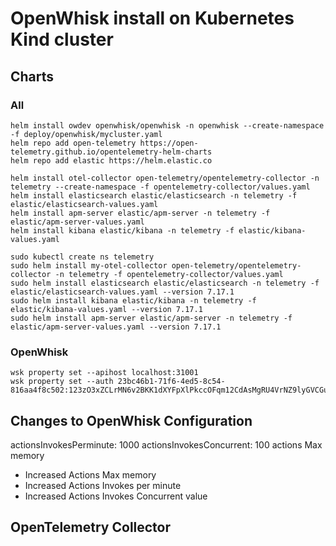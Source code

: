 # OpenWhisk install on Kubernetes Kind cluster

## Charts

### All

```shell
helm install owdev openwhisk/openwhisk -n openwhisk --create-namespace -f deploy/openwhisk/mycluster.yaml
helm repo add open-telemetry https://open-telemetry.github.io/opentelemetry-helm-charts
helm repo add elastic https://helm.elastic.co

helm install otel-collector open-telemetry/opentelemetry-collector -n telemetry --create-namespace -f opentelemetry-collector/values.yaml
helm install elasticsearch elastic/elasticsearch -n telemetry -f elastic/elasticsearch-values.yaml
helm install apm-server elastic/apm-server -n telemetry -f elastic/apm-server-values.yaml
helm install kibana elastic/kibana -n telemetry -f elastic/kibana-values.yaml

sudo kubectl create ns telemetry
sudo helm install my-otel-collector open-telemetry/opentelemetry-collector -n telemetry -f opentelemetry-collector/values.yaml
sudo helm install elasticsearch elastic/elasticsearch -n telemetry -f elastic/elasticsearch-values.yaml --version 7.17.1
sudo helm install kibana elastic/kibana -n telemetry -f elastic/kibana-values.yaml --version 7.17.1
sudo helm install apm-server elastic/apm-server -n telemetry -f elastic/apm-server-values.yaml --version 7.17.1

```

### OpenWhisk

```
wsk property set --apihost localhost:31001
wsk property set --auth 23bc46b1-71f6-4ed5-8c54-816aa4f8c502:123zO3xZCLrMN6v2BKK1dXYFpXlPkccOFqm12CdAsMgRU4VrNZ9lyGVCGuMDGIwP
```


## Changes to OpenWhisk Configuration

actionsInvokesPerminute: 1000
    actionsInvokesConcurrent: 100
    actions Max memory

* Increased Actions Max memory
* Increased Actions Invokes per minute
* Increased Actions Invokes Concurrent value

## OpenTelemetry Collector


